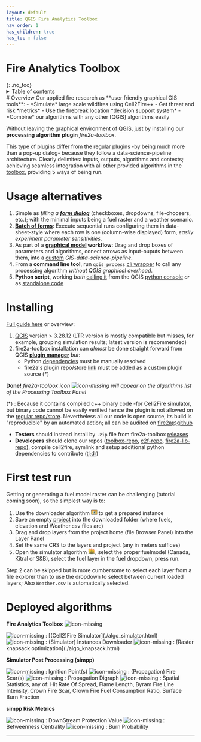```yaml
---
layout: default
title: QGIS Fire Analytics Toolbox
nav_order: 1
has_children: true
has_toc : false
---
```

<h1>
Fire Analytics Toolbox
</h1>
{: .no_toc}
<details closed markdown="block">
  <summary>
    Table of contents
  </summary>
  {: .text-delta }
1. TOC
{:toc}
</details>
# Overview
Our applied fire research as **user friendly graphical GIS tools**:
- *Simulate* large scale wildfires using Cell2Fire++
- Get threat and risk *metrics*
- Use the firebreak location *decision support system*
- *Combine* our algorithms with any other [QGIS] algorithms easily

Without leaving the graphical environment of [QGIS], just by installing our **processing algorithm plugin** *fire2a-toolbox*.

This type of plugins differ from the regular plugins -by being much more than a pop-up dialog- because they follow a data-science-pipeline architecture. 
Clearly delimites: inputs, outputs, algorithms and contexts; achieving seamless integration with all other provided algorithms in the [toolbox], providing 5 ways of being run.

# Usage alternatives
1. Simple as *filling a **[form dialog]*** (checkboxes, dropdowns, file-choosers, etc.); with the minimal inputs being a fuel raster and a weather scenario. 
2. **[Batch of forms]**: Execute sequential runs configuring them in data-sheet-style where each row is one (column-wise displayed) form, *easily experiment parameter sensitivities*.
3. As part of a **[graphical model] workflow**: Drag and drop boxes of parameters and algorithms, conect arrows as input-ouputs between them, into a [custom] *GIS-data-science-pipeline*.
4. From a **command line tool**, run `qgis_process` [cli wrapper] to call any processing algorithm *without QGIS graphical overhead*.
5. **Python script**, working *both* [calling it] from the QGIS [python console] *or* as [standalone code]

# Installing
[Full guide here](/docs/docs/qgis-cookbook/README.html) or overview:
1. [QGIS] version > 3.28.12 (LTR version is mostly compatible but misses, for example, grouping simulation results; latest version is recommended)
2. fire2a-toolbox installation can *almost* be done straight forward from QGIS **[plugin manager]** *but*:
    - Python [dependencies][requirements.txt] must be manually resolved  
    - fire2a's plugin repo/store [link][toolbox-server] must be added as a custom plugin source (*)  

**Done!** *fire2a-toolbox icon <img src="https://raw.githubusercontent.com/fire2a/fire-analytics-qgis-processing-toolbox-plugin/main/fireanalyticstoolbox/assets/bonfire.svg"  alt='icon-missing' style="height: 16px"> will appear on the algorithms list of the Processing Toolbox Panel*


(*) : Because it contains compiled c++ binary code -for Cell2Fire simulator, but binary code cannot be easily verified hence the plugin is not allowed on the [regular repo/store](https://plugins.qgis.org/). Nevertheless all our code is open source, its build is "reproducible" by an automated action; all can be audited on [fire2a@github](https://github.com/fire2a)

* **Testers** should instead install by `.zip` file from fire2a-toolbox [releases][toolbox-releases]
* **Developers** should clone our repos ([toolbox-repo], [c2f-repo], [fire2a-lib-repo]), compile cell2fire, symlink and setup additional python dependencies to contribute ([tl;dr](/docs/docs/Cell2Fire/README.html#unix-overview))

# First test run
Getting or generating a fuel model raster can be challenging (tutorial coming soon), so the simplest way is to:
1. Use the downloader algorithm <img src="./img/downloader.svg"  style="height: 16px"> to get a prepared instance
2. Save an empty [project] into the downloaded folder (where fuels, elevation and Weather.csv files are)
3. Drag and drop layers from the project home (file Browser Panel) into the Layer Panel
4. Set the same CRS to the layers and project (any in meters suffices)
5. Open the simulator algorithm <img src="./img/forestfire.svg"  style="height: 16px">, select the proper fuelmodel (Canada, Kitral or S&B), select the fuel layer in the fuel dropdown, press run.

Step 2 can be skipped but is more cumbersome to select each layer from a file explorer than to use the dropdown to select between current loaded layers; Also `Weather.csv` is automatically selected.

# Deployed algorithms

**Fire Analytics Toolbox** <img src="https://raw.githubusercontent.com/fire2a/fire-analytics-qgis-processing-toolbox-plugin/main/fireanalyticstoolbox/assets/bonfire.svg"  alt='icon-missing' style="height: 16px">

<img src="https://raw.githubusercontent.com/fire2a/fire-analytics-qgis-processing-toolbox-plugin/main/fireanalyticstoolbox/assets/forestfire.svg"  alt='icon-missing' style="height: 16px">
: [(Cell2)Fire Simulator](./algo_simulator.html)

<img src="https://raw.githubusercontent.com/fire2a/fire-analytics-qgis-processing-toolbox-plugin/main/fireanalyticstoolbox/assets/downloader.svg"  alt='icon-missing' style="height: 16px">
: (Simulator) Instances Downloader

<img src="https://raw.githubusercontent.com/fire2a/fire-analytics-qgis-processing-toolbox-plugin/main/fireanalyticstoolbox/assets/firebreakmap.svg"  alt='icon-missing' style="height: 16px">
: [Raster knapsack optimization](./algo_knapsack.html)

**Simulator Post Processing (simpp)**

<img src="https://raw.githubusercontent.com/fire2a/fire-analytics-qgis-processing-toolbox-plugin/main/fireanalyticstoolbox/assets/ignitionpoint.svg"  alt='icon-missing' style="height: 16px">
: Ignition Point(s)

<img src="https://raw.githubusercontent.com/fire2a/fire-analytics-qgis-processing-toolbox-plugin/main/fireanalyticstoolbox/assets/bodyscar.svg"  alt='icon-missing' style="height: 16px">
: (Propagation) Fire Scar(s)

<img src="https://raw.githubusercontent.com/fire2a/fire-analytics-qgis-processing-toolbox-plugin/main/fireanalyticstoolbox/assets/burntime.svg"  alt='icon-missing' style="height: 16px">
: Propagation Digraph

<img src="https://raw.githubusercontent.com/fire2a/fire-analytics-qgis-processing-toolbox-plugin/main/fireanalyticstoolbox/assets/fireface.svg"  alt='icon-missing' style="height: 16px">
: Spatial Statistics, any of: Hit Rate Of Spread, Flame Length, Byram Fire Line Intensity, Crown Fire Scar, Crown Fire Fuel Consumption Ratio, Surface Burn Fraction

**simpp Risk Metrics**

<img src="https://raw.githubusercontent.com/fire2a/fire-analytics-qgis-processing-toolbox-plugin/main/fireanalyticstoolbox/assets/dpv.svg"  alt='icon-missing' style="height: 16px">
: DownStream Protection Value

<img src="https://raw.githubusercontent.com/fire2a/fire-analytics-qgis-processing-toolbox-plugin/main/fireanalyticstoolbox/assets/bc.svg"  alt='icon-missing' style="height: 16px">
: Betweenness Centrality

<img src="https://raw.githubusercontent.com/fire2a/fire-analytics-qgis-processing-toolbox-plugin/main/fireanalyticstoolbox/assets/bodyscar.svg"  alt='icon-missing' style="height: 16px">
: Burn Probability




---
[QGIS]: https://qgis.org

[requirements.txt]: https://raw.githubusercontent.com/fire2a/fire-analytics-qgis-processing-toolbox-plugin/main/fireanalyticstoolbox/requirements.txt 
[requirements.dev.txt]: https://raw.githubusercontent.com/fire2a/fire-analytics-qgis-processing-toolbox-plugin/main/requirements.dev.txt

[Scott&Burgan-dialog-server]: https://fdobad.github.io/qgis-processingplugin-template/plugins.xml
[Kitral simulator dialog-server]: https://fdobad.github.io/fire2am-kitral/plugins.xml 
[toolbox-repo]: https://www.github.com/fire2a/fire-analytics-qgis-processing-toolbox-plugin
[c2f-repo]: https://www.github.com/fire2a/fire-analytics-qgis-processing-toolbox-plugin
[fire2a-lib-repo]: https://www.github.com/fire2a/fire2a-lib


[graphical model]: https://docs.qgis.org/latest/en/docs/user_manual/processing/modeler.html
[toolbox]: https://docs.qgis.org/latest/en/docs/user_manual/processing/toolbox.html
[form dialog]: https://docs.qgis.org/latest/en/docs/user_manual/processing/toolbox.html#the-algorithm-dialog
[Batch of forms]: https://docs.qgis.org/latest/en/docs/user_manual/processing/batch.html#processing-batch
[cli wrapper]: https://docs.qgis.org/latest/en/docs/user_manual/processing/standalone.html
[python console]: https://docs.qgis.org/latest/en/docs/user_manual/plugins/python_console.html#console
[calling it]: https://docs.qgis.org/latest/en/docs/user_manual/processing/console.html
[standalone code]: https://raw.githubusercontent.com/fire2a/fire-analytics-qgis-processing-toolbox-plugin/main/script_samples/standalone.py
[custom]: https://github.com/fire2a/fire-analytics-qgis-processing-toolbox-plugin/tree/main/graphical_models
[plugin manager]: https://docs.qgis.org/latest/en/docs/training_manual/qgis_plugins/fetching_plugins.html

[toolbox-server]: https://fire2a.github.io/fire-analytics-qgis-processing-toolbox-plugin/plugins.xml
[toolbox-releases]: https://github.com/fire2a/fire-analytics-qgis-processing-toolbox-plugin/releases
[project]: https://docs.qgis.org/3.28/en/docs/user_manual/introduction/project_files.html
